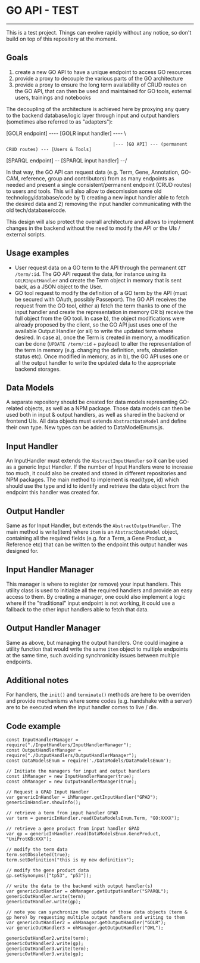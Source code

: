 # GO API - TEST
---

This is a test project. Things can evolve rapidly without any notice, so don't build on top of this repository at the moment.

## Goals
1) create a new GO API to have a unique endpoint to access GO resources
2) provide a proxy to decouple the various parts of the GO architecture
3) provide a proxy to ensure the long term availability of CRUD routes on the GO API, that can then be used and maintained for GO tools, external users, trainings and notebooks

The decoupling of the architecture is achieved here by proxying any query to the backend database/logic layer through input and output handlers (sometimes also referred to as "adapters"):

[GOLR endpoint] ---- [GOLR input handler] ---- \

                                            |--- [GO API] --- (permanent CRUD routes) --- [Users & Tools]
                                                
[SPARQL endpoint] -- [SPARQL input handler] --/

In that way, the GO API can request data (e.g. Term, Gene, Annotation, GO-CAM, reference, group and contributors) from as many endpoints as needed and present a single consistent/permanent endpoint (CRUD routes) to users and tools. This will also allow to decomission some old technology/database/code by 1) creating a new input handler able to fetch the desired data and 2) removing the input handler communicating with the old tech/database/code.

This design will also protect the overall architecture and allows to implement changes in the backend without the need to modify the API or the UIs / external scripts.

## Usage examples
- User request data on a GO term to the API through the permanent `GET /term/:id`. The GO API request the data, for instance using its `GOLRInputHandler` and create the Term object in memory that is sent back, as a JSON object to the User.
- GO tool request to modify the definition of a GO term by the API (must be secured with OAuth, possibly Passeport). The GO API receives the request from the GO tool, either a) fetch the term thanks to one of the input handler and create the representation in memory OR b) receive the full object from the GO tool. In case b), the object modifications were already proposed by the client, so the GO API just uses one of the available Output Handler (or all) to write the updated term where desired. In case a), once the Term is created in memory, a modification can be done (`UPDATE /term/:id` + payload) to alter the representation of the term in memory (e.g. changing the definition, xrefs, obsoletion status etc). Once modified in memory, as in b), the GO API uses one or all the output handler to write the updated data to the appropriate backend storages.

## Data Models

A separate repository should be created for data models representing GO-related objects, as well as a NPM package. Those data models can then be used both in input & output handlers, as well as shared in the backend or frontend UIs. All data objects must extends `AbstractDataModel` and define their own type. New types can be added to DataModelEnums.js.

## Input Handler

An InputHandler must extends the `AbstractInputHandler` so it can be used as a generic Input Handler. If the number of Input Handlers were to increase too much, it could also be created and stored in different repositories and NPM packages. The main method to implement is read(type, id) which should use the type and id to identify and retrieve the data object from the endpoint this handler was created for.

## Output Handler

Same as for Input Handler, but extends the `AbstractOutputHandler`. The main method is write(item) where `item` is an `AbstractDataModel` object, containing all the required fields (e.g. for a Term, a Gene Product, a Reference etc) that can be written to the endpoint this output handler was designed for.

## Input Handler Manager

This manager is where to register (or remove) your input handlers. This utility class is used to initialize all the required handlers and provide an easy access to them. By creating a manager, one could also implement a logic where if the "traditional" input endpoint is not working, it could use a fallback to the other input handlers able to fetch that data.

## Output Handler Manager

Same as above, but managing the output handlers. One could imagine a utility function that would write the same `item` object to multiple endpoints at the same time, such avoiding synchronicity issues between multiple endpoints.

## Additional notes

For handlers, the `init()` and `terminate()` methods are here to be overriden and provide mechanisms where some codes (e.g. handshake with a server) are to be executed when the input handler comes to live / die.

## Code example

```
const InputHandlerManager = require("./InputHandlers/InputHandlerManager");
const OutputHandlerManager = require("./OutputHandlers/OutputHandlerManager");
const DataModelsEnum = require('./DataModels/DataModelsEnum');

// Initiate the managers for input and output handlers
const ihManager = new InputHandlerManager(true);
const ohManager = new OutputHandlerManager(true);

// Request a GPAD Input Handler
var genericInHandler = ihManager.getInputHandler("GPAD");
genericInHandler.showInfo();

// retrieve a term from input handler GPAD
var term = genericInHandler.read(DataModelsEnum.Term, "GO:XXXX");

// retrieve a gene product from input handler GPAD
var gp = genericInHandler.read(DataModelsEnum.GeneProduct, "UniProtKB:XXX");

// modify the term data
term.setObsoleted(true);
term.setDefinition("this is my new definition");

// modify the gene product data
gp.setSynonyms(["tp53", "p53"]);

// write the data to the backend with output handler(s)
var genericOutHandler = ohManager.getOutputHandler("SPARQL");
genericOutHandler.write(term);
genericOutHandler.write(gp);

// note you can synchronize the update of those data objects (term & gp here) by requesting multiple output handlers and writing to them
var genericOutHandler2 = ohManager.getOutputHandler("GOLR");
var genericOutHandler3 = ohManager.getOutputHandler("OWL");

genericOutHandler2.write(term);
genericOutHandler2.write(gp);
genericOutHandler3.write(term);
genericOutHandler3.write(gp);

```